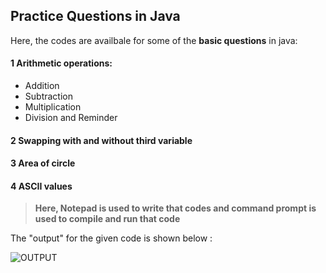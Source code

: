 ## Practice Questions in Java

Here, the codes are availbale for some of the **basic questions** in java:

#### 1 Arithmetic operations:

* Addition
* Subtraction
* Multiplication
* Division and Reminder
  
#### 2 Swapping with and without third variable

#### 3 Area of circle

#### 4 ASCII values

>**Here, Notepad is used to write that codes and command prompt is used to compile and run that code**

The "output" for the given code is shown below :

![OUTPUT](C:\Users\91908\Pictures\Screenshots\output)

